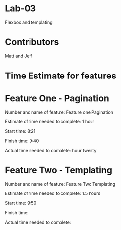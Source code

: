 # Lab-03
Flexbox and templating

# Contributors
Matt and Jeff

# Time Estimate for features

# Feature One - Pagination

Number and name of feature: Feature one Pagination

Estimate of time needed to complete: 1 hour

Start time: 8:21

Finish time: 9:40

Actual time needed to complete: hour twenty

# Feature Two - Templating

Number and name of feature: Feature Two Templating

Estimate of time needed to complete: 1.5 hours

Start time: 9:50

Finish time: 

Actual time needed to complete: 